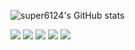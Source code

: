 ![super6124's GitHub stats](https://github-readme-stats.vercel.app/api?username=super6124&show_icons=true&theme=dark)

![](https://cdn.jsdelivr.net/npm/@programming-languages-logos/python@0.0.0/python_32x32.png) 
![](https://cdn.jsdelivr.net/npm/@programming-languages-logos/javascript@0.0.0/javascript_32x32.png) 
![](https://cdn.jsdelivr.net/npm/@programming-languages-logos/c@0.0.0/c_32x32.png) 
![](https://cdn.jsdelivr.net/npm/@programming-languages-logos/cpp@0.0.0/cpp_32x32.png) 
![](https://cdn.jsdelivr.net/npm/@programming-languages-logos/java@0.0.0/java_32x32.png)
